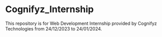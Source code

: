 # Cognifyz_Internship
This repository is for Web Development Internship provided by Cognifyz Technologies from 24/12/2023 to 24/01/2024.
